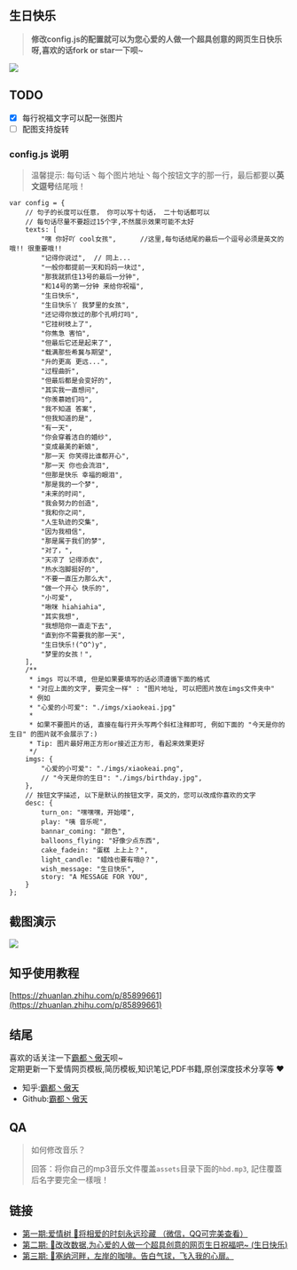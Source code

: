 ## 生日快乐

> <b>修改config.js的配置就可以为您心爱的人做一个超具创意的网页生日快乐呀,喜欢的话fork or star一下呗~</b>

<img src="https://github.com/AJLoveChina/loveBalloon/blob/master/static/github-star.png" />

## TODO
* [x] 每行祝福文字可以配一张图片
* [ ] 配图支持旋转

### config.js 说明
> 温馨提示: 每句话丶每个图片地址丶每个按钮文字的那一行，最后都要以**英文逗号**结尾哦！
```text
var config = {
    // 句子的长度可以任意， 你可以写十句话， 二十句话都可以
    // 每句话尽量不要超过15个字,不然展示效果可能不太好
    texts: [
        "嘿 你好吖 cool女孩",      //这里,每句话结尾的最后一个逗号必须是英文的哦!! 很重要哦!!
        "记得你说过",  // 同上...
        "一般你都提前一天和妈妈一块过",
        "那我就抓住13号的最后一分钟",
        "和14号的第一分钟 来给你祝福",
        "生日快乐",
        "生日快乐丫 我梦里的女孩",
        "还记得你放过的那个孔明灯吗",
        "它挂树枝上了",
        "你焦急 害怕",
        "但最后它还是起来了",
        "载满那些希冀与期望",
        "升的更高 更远...",
        "过程曲折",
        "但最后都是会变好的",
        "其实我一直想问",
        "你羡慕她们吗",
        "我不知道 答案",
        "但我知道的是",
        "有一天",
        "你会穿着洁白的婚纱",
        "变成最美的新娘",
        "那一天 你笑得比谁都开心",
        "那一天 你也会流泪",
        "但那是快乐 幸福的眼泪",
        "那是我的一个梦",
        "未来的时间",
        "我会努力的创造",
        "我和你之间",
        "人生轨迹的交集",
        "因为我相信",
        "那是属于我们的梦",
        "对了，",
        "天凉了 记得添衣",
        "热水泡脚挺好的",
        "不要一直压力那么大",
        "做一个开心 快乐的",
        "小可爱",
        "啾咪 hiahiahia",
        "其实我想",
        "我想陪你一直走下去",
        "直到你不需要我的那一天",
        "生日快乐!(^O^)y",
        "梦里的女孩！",
    ],
    /**
     * imgs 可以不填, 但是如果要填写的话必须遵循下面的格式
     * "对应上面的文字, 要完全一样" : "图片地址, 可以把图片放在imgs文件夹中"
     * 例如
     * "心爱的小可爱": "./imgs/xiaokeai.jpg"
     *
     * 如果不要图片的话, 直接在每行开头写两个斜杠注释即可, 例如下面的 "今天是你的生日" 的图片就不会展示了:)
     * Tip: 图片最好用正方形or接近正方形, 看起来效果更好
     */
    imgs: {
        "心爱的小可爱": "./imgs/xiaokeai.png",
        // "今天是你的生日": "./imgs/birthday.jpg",
    },
    // 按钮文字描述, 以下是默认的按钮文字，英文的，您可以改成你喜欢的文字
    desc: {
        turn_on: "嘿嘿嘿，开始喽",
        play: "咦 音乐呢",
        bannar_coming: "颜色",
        balloons_flying: "好像少点东西",
        cake_fadein: "蛋糕 上上上？",
        light_candle: "蜡烛也要有哦@？",
        wish_message: "生日快乐",
        story: "A MESSAGE FOR YOU",
    }
};
```


## 截图演示
<img src="./assets/birthday-demo2.gif"/>

## 知乎使用教程
[https://zhuanlan.zhihu.com/p/85899661](https://zhuanlan.zhihu.com/p/85899661)

## 结尾
喜欢的话关注一下[霸都丶傲天](https://github.com/ajlovechina)呗~  \
定期更新一下爱情网页模板,简历模板,知识笔记,PDF书籍,原创深度技术分享等 :heart:

* 知乎:[霸都丶傲天](https://www.zhihu.com/people/AJLoveChina)
* Github:[霸都丶傲天](https://github.com/ajlovechina)

## QA
> 如何修改音乐？
> 
> 回答：将你自己的mp3音乐文件覆盖`assets`目录下面的`hbd.mp3`, 記住覆蓋后名字要完全一樣哦！


## 链接
* [第一期:爱情树 🌴将相爱的时刻永远珍藏 （微信，QQ可完美查看）](https://github.com/AJLoveChina/LoveTree)
* [第二期: :cake:改改数据,为心爱的人做一个超具创意的网页生日祝福吧~ (生日快乐)](https://github.com/AJLoveChina/birthday)
* [第三期: :balloon:塞纳河畔，左岸的咖啡。告白气球，飞入我的心扉。](https://github.com/AJLoveChina/loveBalloon)
